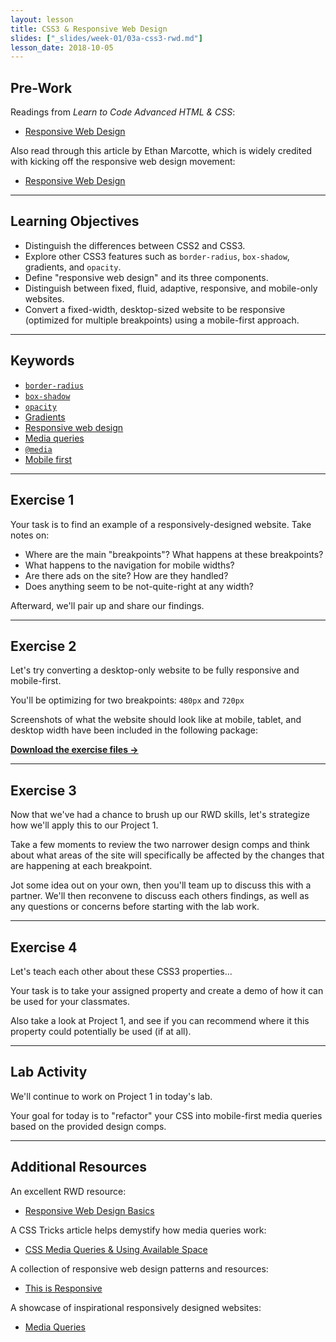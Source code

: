 ```yaml
---
layout: lesson
title: CSS3 & Responsive Web Design
slides: ["_slides/week-01/03a-css3-rwd.md"]
lesson_date: 2018-10-05
---
```


## Pre-Work

Readings from _Learn to Code Advanced HTML & CSS_:

- [Responsive Web Design](http://learn.shayhowe.com/advanced-html-css/responsive-web-design/)

Also read through this article by Ethan Marcotte, which is widely credited with kicking off the responsive web design movement:

- [Responsive Web Design](http://alistapart.com/article/responsive-web-design/)

---

## Learning Objectives

- Distinguish the differences between CSS2 and CSS3.
- Explore other CSS3 features such as `border-radius`, `box-shadow`, gradients, and `opacity`.
- Define "responsive web design" and its three components.
- Distinguish between fixed, fluid, adaptive, responsive, and mobile-only websites.
- Convert a fixed-width, desktop-sized website to be responsive (optimized for multiple breakpoints) using a mobile-first approach.

---

## Keywords

- [`border-radius`](https://developer.mozilla.org/en-US/docs/Web/CSS/border-radius)
- [`box-shadow`](https://developer.mozilla.org/en-US/docs/Web/CSS/box-shadow)
- [`opacity`](https://developer.mozilla.org/en-US/docs/Web/CSS/opacity)
- [Gradients](https://developer.mozilla.org/en-US/docs/Web/CSS/CSS_Images/Using_CSS_gradients)
- [Responsive web design](http://blog.teamtreehouse.com/modern-field-guide-responsive-web-design)
- [Media queries](https://developer.mozilla.org/en-US/docs/Web/Guide/CSS/Media_queries)
- [`@media`](https://developer.mozilla.org/en-US/docs/Web/CSS/@media)
- [Mobile first](http://bradfrost.com/blog/web/mobile-first-responsive-web-design/)

---

## Exercise 1

Your task is to find an example of a responsively-designed website. Take notes on:

- Where are the main "breakpoints"? What happens at these breakpoints?
- What happens to the navigation for mobile widths?
- Are there ads on the site? How are they handled?
- Does anything seem to be not-quite-right at any width?

Afterward, we'll pair up and share our findings.

---

## Exercise 2

Let's try converting a desktop-only website to be fully responsive and mobile-first.

You'll be optimizing for two breakpoints: `480px` and `720px`

Screenshots of what the website should look like at mobile, tablet, and desktop width have been included in the following package:

**[Download the exercise files &rarr;](/public/files/exercises/rwd-refactor.zip)**

---

## Exercise 3

Now that we've had a chance to brush up our RWD skills, let's strategize how we'll apply this to our Project 1.

Take a few moments to review the two narrower design comps and think about what areas of the site will specifically be affected by the changes that are happening at each breakpoint.

Jot some idea out on your own, then you'll team up to discuss this with a partner. We'll then reconvene to discuss each others findings, as well as any questions or concerns before starting with the lab work.

---

## Exercise 4

Let's teach each other about these CSS3 properties...

Your task is to take your assigned property and create a demo of how it can be used for your classmates.

Also take a look at Project 1, and see if you can recommend where it this property could potentially be used (if at all).

---

## Lab Activity

We'll continue to work on Project 1 in today's lab.

Your goal for today is to "refactor" your CSS into mobile-first media queries based on the provided design comps.

---

## Additional Resources

An excellent RWD resource:

- [Responsive Web Design Basics](https://developers.google.com/web/fundamentals/layouts/rwd-fundamentals/?hl=en)

A CSS Tricks article helps demystify how media queries work:

- [CSS Media Queries & Using Available Space](https://css-tricks.com/css-media-queries/)

A collection of responsive web design patterns and resources:

- [This is Responsive](http://bradfrost.github.io/this-is-responsive/)

A showcase of inspirational responsively designed websites:

- [Media Queries](http://mediaqueri.es/)
